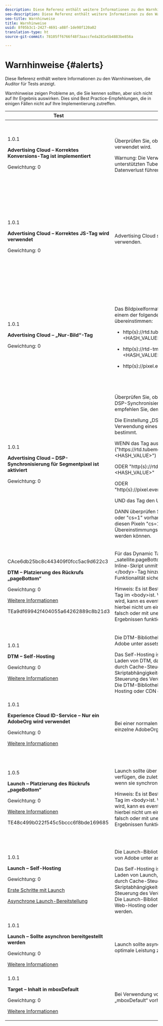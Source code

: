 ```yaml
---
description: Diese Referenz enthält weitere Informationen zu den Warnhinweisen, die Auditor für Tests anzeigt.
seo-description: Diese Referenz enthält weitere Informationen zu den Warnhinweisen, die Auditor für Tests anzeigt.
seo-title: Warnhinweise
title: Warnhinweise
uuid: 8f05b3c1-2427-4691-a88f-1de98f120a02
translation-type: ht
source-git-commit: 78105ff6766f48f3aaccfeda281e5b4883be856a

---
```



# Warnhinweise {#alerts}

Diese Referenz enthält weitere Informationen zu den Warnhinweisen, die Auditor für Tests anzeigt.

Warnhinweise zeigen Probleme an, die Sie kennen sollten, aber sich nicht auf Ihr Ergebnis auswirken. Dies sind Best Practice-Empfehlungen, die in einigen Fällen nicht auf Ihre Implementierung zutreffen.

<table id="table_031432C9BB804A6F90E7FF572739E169"> 
 <thead> 
  <tr> 
   <th colname="col1" class="entry"> Test </th> 
   <th colname="col2" class="entry"> Kriterien </th> 
   <th colname="col3" class="entry"> Empfehlung </th> 
  </tr>
 </thead>
 <tbody> 
  <tr> 
   <td colname="col1"> 
    <draft-comment>
      1.0.1 
    </draft-comment> <p><b>Advertising Cloud – Korrektes Konversions-Tag ist implementiert</b> </p> <p>Gewichtung: 0 </p> </td> 
   <td colname="col2"> <p>Überprüfen Sie, ob das richtige Konversions-Tag verwendet wird. </p> <p> <p>Warnung: Die Verwendung der nicht mehr unterstützten TubeMogul-Konversions-Tags kann zu Datenverlust führen. </p> </p> </td> 
   <td colname="col3"> <p>Aktualisieren Sie Ihre Konversionspixel auf die neuen „Nur-Bild“-Konversions-Tags von Advertising Cloud. </p> <p>Dies ist am einfachsten mit der Advertising Cloud Launch Extension zu erreichen. </p> </td> 
  </tr> 
  <tr> 
   <td colname="col1"> 
    <draft-comment>
      1.0.1 
    </draft-comment> <p><b>Advertising Cloud – Korrektes JS-Tag wird verwendet</b> </p> <p>Gewichtung: 0 </p> </td> 
   <td colname="col2"> <p>Advertising Cloud sollte die neuesten JavaScript-Tags verwenden. </p> </td> 
   <td colname="col3"> <p>Aktualisieren Sie Ihr Advertising Cloud-JavaScript auf die neueste Version. Die Verwendung veralteter JavaScript-Versionen kann zu Funktionsverlust führen. </p> <p>Dies ist mit der Advertising Cloud Launch Extension einfacher zu erreichen. </p> </td> 
  </tr> 
  <tr> 
   <td colname="col1"> 
    <draft-comment>
      1.0.1 
    </draft-comment> <p><b>Advertising Cloud – „Nur-Bild“-Tag</b> </p> <p>Gewichtung: 0 </p> </td> 
   <td colname="col2"> <p>Das Bildpixelformat der Advertising Cloud sollte mit einem der folgenden empfohlenen Formate übereinstimmen: </p> <p> 
     <ul id="ul_D85BE9C8A8654DE890E1A814E3573D86"> 
      <li id="li_E2AEDD76AC7044E8AD6AE8375858D198"> <p><span class="codeph">http(s)://rtd.tubemogul.com/upi/?sid=&lt;HASH_VALUE&gt;</span> </p> </li> 
      <li id="li_1EEFA03516BF445294B5EC5DED891758"> <p><span class="codeph">http(s)://rtd-tm.everesttech.net/upi/?sid=&lt;HASH_VALUE&gt;</span> </p> </li> 
      <li id="li_F72206B142214217BDD34356D2F3D8AD"> <p><span class="codeph">http(s)://pixel.everesttech.net/px2/&lt;NUMERIC_ID&gt;?</span> </p> </li> 
     </ul> </p> </td> 
   <td colname="col3"> <p>Aktualisieren Sie Ihre Advertising Cloud-Pixel auf die neuen „Nur-Bild“-Tags der Advertising Cloud, um sicherzustellen, dass Sie die vollständige Funktionalität der Advertising Cloud nutzen. </p> <p>Dies ist am einfachsten mit der Advertising Cloud Launch Extension zu erreichen. </p> </td> 
  </tr> 
  <tr> 
   <td colname="col1"> 
    <draft-comment>
      1.0.1 
    </draft-comment> <p><b>Advertising Cloud – DSP-Synchronisierung für Segmentpixel ist aktiviert</b> </p> <p>Gewichtung: 0 </p> </td> 
   <td colname="col2"> <p>Überprüfen Sie, ob das TubeMogul-Segmentpixel eine DSP-Synchronisierungseinstellung enthält, und empfehlen Sie, dem Pixel die Einstellung hinzuzufügen. </p> <p>Die Einstellung „DSP-Synchronisierung“ wird durch die Verwendung eines Abfragezeichenfolgenparameters bestimmt. </p> <p>WENN das Tag ausgelöst wird für <span class="codeph">("https://rtd.tubemogul.com/upi/?sid=&lt;HASH_VALUE&gt;")</span> </p> <p> ODER <span class="codeph"> "http(s)://rtd-tm.everesttech.net/upi/?sid=&lt;HASH_VALUE&gt;"</span> </p> <p> ODER <span class="codeph"> "http(s)://pixel.everesttech.net/px2/&lt;NUMERIC_ID&gt;?"</span> </p> <p>UND das Tag den URL-Parameter <span class="codeph"> "sid=")</span> enthält, </p> <p>DANN überprüfen Sie, ob der URL-Parameter <span class="codeph"> "cs=0"</span> oder <span class="codeph"> "cs=1"</span> vorhanden ist. Wenn nicht, empfehlen Sie, diesen Pixeln <span class="codeph"> "cs=1"</span> hinzuzufügen, damit die Übereinstimmungsraten der Zielgruppe verbessert werden können. </p> </td> 
   <td colname="col3"> <p> Fügen Sie Ihren Advertising Cloud-Pixeln den URL-Parameter <span class="codeph"> "cs=1"</span> hinzu, damit eine DSP-Synchronisierung stattfinden kann, wodurch die Übereinstimmungsraten der Zielgruppe erhöht werden. </p> <p>Dies ist am einfachsten mit der Advertising Cloud Launch Extension zu erreichen. </p> </td> 
  </tr> 
  <tr> 
   <td colname="col1"> 
    <draft-comment>
      CAce6db25bc8c443409f0fcc5ac9d622c3 
    </draft-comment> <p><b>DTM – Platzierung des Rückrufs „pageBottom“</b> </p> <p>Gewichtung: 0 </p> <p><a href="https://docs.adobe.com/content/help/de-DE/dtm/using/client-side/t-add-header-fooder-code.html" format="html" scope="external"> Weitere Informationen</a> </p> 
    <draft-comment>
      TEa9df69942f404055a64262889c8b21d3 
    </draft-comment> </td> 
   <td colname="col2"> <p>Für das Dynamic Tag Management ist die Funktion <span class="codeph">_satellite.pageBottom()</span> erforderlich. Fügen Sie das Inline-Skript unmittelbar vor dem schließenden <span class="codeph"> &lt;/body&gt;</span>-Tag hinzu, um eine ordnungsgemäße DTM-Funktionalität sicherzustellen. </p> <p> <p>Hinweis: Es ist Best Practice, dass das Tag das <i>letzte</i> Tag im <span class="codeph"> &lt;body&gt;</span>ist. Wenn es im <span class="codeph"> &lt;body&gt;</span>-Tag gefunden wird, kann es eventuell funktionieren, doch da es sich hierbei nicht um eine Best Practice handelt, könnte es falsch oder mit unerwarteten bzw. unerwünschten Ergebnissen funktionieren. </p> </p> </td> 
   <td colname="col3"> <p>Fügen Sie das Inline-Skript unmittelbar vor dem schließenden <span class="codeph"> &lt;/body&gt;</span>-Tag hinzu, um eine ordnungsgemäße DTM-Funktionalität sicherzustellen. </p> </td> 
  </tr> 
  <tr> 
   <td colname="col1"> 
    <draft-comment>
      1.0.1 
    </draft-comment> <p><b>DTM – Self-Hosting</b> </p> <p>Gewichtung: 0 </p> <p><a href="https://docs.adobe.com/content/help/de-DE/dtm/using/client-side/client-side-information.html" format="html" scope="external"> Weitere Informationen</a> </p> </td> 
   <td colname="col2"> <p> Die DTM-Bibliothek wird auf der Akamai-Instanz von Adobe unter <span class="filepath"> assets.adobedtm.com</span> gehostet. </p> <p> Das Self-Hosting ist der empfohlene Ansatz zum Laden von DTM, da es die Leistung von Websites durch Cache-Steuerung, Reduzierung der Skriptabhängigkeiten von Drittanbietern und bessere Steuerung des Veröffentlichungsprozesses verbessert. Die DTM-Bibliotheken können über Ihr eigenes Web-Hosting oder CDN gehostet und verwaltet werden. </p> </td> 
   <td colname="col3"> <p>Das Self-Hosting ist der empfohlene Ansatz zum Laden von DTM auf einer Seite. Obwohl DTM-Hosting über das Akamai-CDN in den meisten Fällen funktioniert, verbessert das Self-Hosting die Seitenleistung. </p> </td> 
  </tr> 
  <tr> 
   <td colname="col1"> 
    <draft-comment>
      1.0.1 
    </draft-comment> <p><b> Experience Cloud ID-Service – Nur ein AdobeOrg wird verwendet</b> </p> <p>Gewichtung: 0 </p> <p><a href="https://docs.adobe.com/content/help/de-DE/id-service/using/intro/id-request.html" format="html" scope="external"> Weitere Informationen</a> </p> </td> 
   <td colname="col2"> <p>Bei einer normalen MCID-Implementierung sollte eine einzelne AdobeOrg verwendet werden. </p> </td> 
   <td colname="col3"> <p>Validieren Sie, ob für diese Implementierung mehrere AdobeOrg-IDs vorhanden sind. </p> </td> 
  </tr> 
  <tr> 
   <td colname="col1"> 
    <draft-comment>
      1.0.5 
    </draft-comment> <p><b>Launch – Platzierung des Rückrufs „pageBottom“</b> </p> <p>Gewichtung: 0 </p> <p><a href="https://docs.adobe.com/content/help/de-DE/launch/using/intro/get-started/quick-start.html" format="https" scope="external"> Weitere Informationen</a> </p> 
    <draft-comment>
      TE48c499b022f545c5bccc6f8bde169685 
    </draft-comment> </td> 
   <td colname="col2"> <p>Launch sollte über eine <span class="codeph">pageBottom</span>-Rückruffunktion verfügen, die zuletzt im Body der Seite definiert wird, wenn sie synchron bereitgestellt wird. </p> <p> <p>Hinweis: Es ist Best Practice, dass das Tag das <i>letzte</i> Tag im <span class="codeph"> &lt;body&gt;</span>ist. Wenn es im <span class="codeph"> &lt;body&gt;</span>-Tag gefunden wird, kann es eventuell funktionieren, doch da es sich hierbei nicht um eine Best Practice handelt, könnte es falsch oder mit unerwarteten bzw. unerwünschten Ergebnissen funktionieren. </p> </p> </td> 
   <td colname="col3"> <p>Für Launch ist die Funktion <span class="codeph"> _satellite.pageBottom()</span> für synchrone Bereitstellungen erforderlich. Fügen Sie das Inline-Skript unmittelbar vor dem schließenden <span class="codeph"> &lt;/body&gt;</span>-Tag hinzu, um eine ordnungsgemäße Launch-Funktion sicherzustellen. </p> </td> 
  </tr> 
  <tr> 
   <td colname="col1"> 
    <draft-comment>
      1.0.1 
    </draft-comment> <p><b>Launch – Self-Hosting</b> </p> <p>Gewichtung: 0 </p> <p><a href="https://docs.adobe.com/content/help/de-DE/launch/using/intro/get-started/quick-start.html" format="https" scope="external"> Erste Schritte mit Launch</a> </p> <p><a href="https://docs.adobe.com/content/help/de-DE/launch/using/reference/client-side-info/asynchronous-deployment.html" format="https" scope="external"> Asynchrone Launch-Bereitstellung</a> </p> </td> 
   <td colname="col2"> <p>Die Launch-Bibliothek wird auf der Akamai-Instanz von Adobe unter <span class="filepath"> assets.adobedtm.com</span> gehostet. </p> <p>Das Self-Hosting ist der empfohlene Ansatz zum Laden von Launch, da es die Leistung von Websites durch Cache-Steuerung, Reduzierung der Skriptabhängigkeiten von Drittanbietern und bessere Steuerung des Veröffentlichungsprozesses verbessert. Die Launch-Bibliotheken können über Ihr eigenes Web-Hosting oder CDN gehostet und verwaltet werden. </p> </td> 
   <td colname="col3"> <p>Obwohl das Hosting über das Akamai CDN in den meisten Fällen funktioniert, wird empfohlen, das Self-Hosting als ersten Schritt zur Verbesserung der Seitenleistung zu implementieren. </p> </td> 
  </tr> 
  <tr> 
   <td colname="col1"> 
    <draft-comment>
      1.0.1 
    </draft-comment> <p><b>Launch – Sollte asynchron bereitgestellt werden</b> </p> <p>Gewichtung: 0 </p> <p><a href="https://docs.adobe.com/content/help/de-DE/launch/using/intro/get-started/quick-start.html" format="https" scope="external"> Weitere Informationen</a> </p> </td> 
   <td colname="col2"> <p>Launch sollte asynchron bereitgestellt werden, um optimale Leistung zu erzielen. </p> </td> 
   <td colname="col3"> <p>Fügen Sie den „async“-Parameter in das Inline-Skript ein, um die ordnungsgemäße asynchrone Launch-Funktion sicherzustellen. </p> </td> 
  </tr> 
  <tr> 
   <td colname="col1"> 
    <draft-comment>
      1.0.1 
    </draft-comment> <p><b> Target – Inhalt in mboxDefault</b> </p> <p>Gewichtung: 0 </p> <p><a href="https://docs.adobe.com/content/help/de-DE/target/using/implement-target/implementing-target.html" format="html" scope="external"> Weitere Informationen</a> </p> </td> 
   <td colname="col2"> <p> Bei Verwendung von „at.js“ sollte der Inhalt in „mboxDefault“ vorhanden sein. </p> </td> 
   <td colname="col3"> <p>Validieren Sie, ob der Inhalt verfügbar ist. </p> </td> 
  </tr> 
 </tbody> 
</table>

